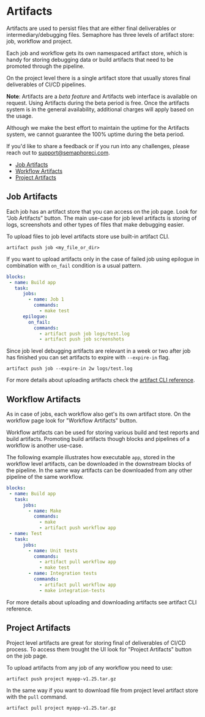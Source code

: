 # Artifacts

Artifacts are used to persist files that are either final deliverables or
intermediary/debugging files.
Semaphore has three levels of artifact store: job, workflow and project.

Each job and workflow gets its own namespaced artifact store,
which is handy for storing debugging data or build artifacts that need to be promoted through the pipeline.

On the project level there is a single artifact store
that usually stores final deliverables of CI/CD pipelines.

__Note__: Artifacts are a *beta feature* and Artifacts web interface is available on request.
Using Artifacts during the beta period is free.
Once the artifacts system is in the general availability,
additional charges will apply based on the usage.

Although we make the best effort to maintain the uptime for the Artifacts system,
we cannot guarantee the 100% uptime during the beta period.

If you'd like to share a feedback or if you run into any challenges,
please reach out to support@semaphoreci.com.

- [Job Artifacts](#job-artifacts)
- [Workflow Artifacts](#workflow-artifacts)
- [Project Artifacts](#project-artifacts)


## Job Artifacts

Each job has an artifact store that you can access on the job page.
Look for “Job Artifacts” button.
The main use-case for job level artifacts is storing of logs,
screenshots and other types of files that make debugging easier.

To upload files to job level artifacts store use built-in artifact CLI.

`artifact push job <my_file_or_dir>`

If you want to upload artifacts only in the case of failed job
using epilogue in combination with `on_fail` condition is a usual pattern.

```yml
blocks:
 - name: Build app
   task:
      jobs:
        - name: Job 1
          commands:
            - make test
      epilogue:
        on_fail:
          commands:
            - artifact push job logs/test.log
            - artifact push job screenshots
```

Since job level debugging artifacts are relevant in a week or two after job has finished
you can set artifacts to expire with `--expire-in` flag.

`artifact push job --expire-in 2w logs/test.log`

For more details about uploading artifacts check
the [artifact CLI reference][artifact-cli-reference].

## Workflow Artifacts

As in case of jobs, each workflow also get's its own artifact store.
On the workflow page look for "Workflow Artifacts" button.

Workflow artifacts can be used for storing various build and test reports and build artifacts.
Promoting build artifacts though blocks and pipelines of a workflow is another use-case.

The following example illustrates how executable `app`, stored in the workflow level artifacts,
can be downloaded in the downstream blocks of the pipeline.
In the same way artifacts can be downloaded from any other pipeline of the same workflow.

```yml
blocks:
 - name: Build app
   task:
      jobs:
        - name: Make
          commands:
            - make
            - artifact push workflow app
 - name: Test
   task:
      jobs:
        - name: Unit tests
          commands:
            - artifact pull workflow app
            - make test
        - name: Integration tests
          commands:
            - artifact pull workflow app
            - make integration-tests

```

For more details about uploading and downloading artifacts see artifact CLI reference.

## Project Artifacts

Project level artifacts are great for storing final of deliverables of CI/CD process.
To access them trought the UI look for "Project Artifacts" button on the job page.

To upload artifacts from any job of any workflow you need to use:

`artifact push project myapp-v1.25.tar.gz`

In the same way if you want to download file from project level artifact store with the `pull` command.

`artifact pull project myapp-v1.25.tar.gz`



[artifact-cli-reference]: https://docs.semaphoreci.com/article/154-artifact-cli-reference
